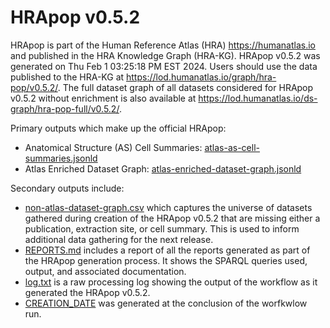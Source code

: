 # HRApop v0.5.2

HRApop is part of the Human Reference Atlas (HRA) <https://humanatlas.io> and published in the HRA Knowledge Graph (HRA-KG). HRApop v0.5.2 was generated on Thu Feb  1 03:25:18 PM EST 2024. Users should use the data published to the HRA-KG at <https://lod.humanatlas.io/graph/hra-pop/v0.5.2/>. The full dataset graph of all datasets considered for HRApop v0.5.2 without enrichment is also available at <https://lod.humanatlas.io/ds-graph/hra-pop-full/v0.5.2/>.

Primary outputs which make up the official HRApop:

* Anatomical Structure (AS) Cell Summaries: [atlas-as-cell-summaries.jsonld](atlas-as-cell-summaries.jsonld)
* Atlas Enriched Dataset Graph: [atlas-enriched-dataset-graph.jsonld](atlas-enriched-dataset-graph.jsonld)

Secondary outputs include:

* [non-atlas-dataset-graph.csv](non-atlas-dataset-graph.csv) which captures the universe of datasets gathered during creation of the HRApop v0.5.2 that are missing either a publication, extraction site, or cell summary. This is used to inform additional data gathering for the next release.
* [REPORTS.md](REPORTS.md) includes a report of all the reports generated as part of the HRApop generation process. It shows the SPARQL queries used, output, and associated documentation.
* [log.txt](log.txt) is a raw processing log showing the output of the workflow as it generated the HRApop v0.5.2.
* [CREATION_DATE](CREATION_DATE) was generated at the conclusion of the worfkwlow run.
